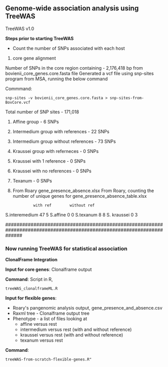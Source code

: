 ## Genome-wide association analysis using TreeWAS 

TreeWAS v1.0 

**Steps prior to starting TreeWAS**
- Count the number of SNPs associated with each host
 
 1) core gene alignment 

Number of SNPs in the core region containing - 2,176,418 bp from bovienii_core_genes.core.fasta file
Generated a vcf file using snp-sites program from MSA, running the below command

Commmand: 
    
    snp-sites -v bovienii_core_genes.core.fasta > snp-sites-from-BovCore.vcf

  Total number of SNP sites - 171,018
  1) Affine group - 6 SNPs
  2) Intermedium group with references - 22 SNPs
  3) Intermedium group without references - 73 SNPs
  4) Kraussei group with referneces - 0 SNPs
  5) Kraussei with 1 reference - 0 SNPs
  6) Kraussei with no references - 0 SNPs
  7) Texanum - 0 SNPs

  2) From Roary gene_presence_absence.xlsx 
From Roary, counting the number of unique genes for gene_presence_absence_table.xlsx

                  with ref        without ref
  S.interemedium  47              5
  S.affine        0               0
  S.texanum       8               8
  S. kraussei     0               3

######################################################################################################################
### Now running TreeWAS for statistical association

**ClonalFrame Integration**

**Input for core genes**: 
  Clonalframe output

**Command**: Script in R, 

    treeWAS_clonalframeML.R

**Input for flexible genes**: 
  - Roary's pangenomic analysis output, gene_presence_and_absence.csv
  - Raxml tree - Clonalframe output tree 
  - Phenotype - a list of files looking at 
    - affine versus rest
    - intermedium versus rest (with and without reference)
    - kraussei versus rest (with and without reference)
    - texanum versus rest 

**Command**: 
    
    treeWAS-from-scratch-flexible-genes.R" 


